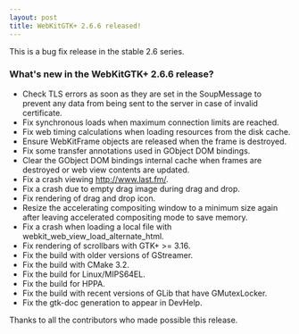 ```yaml
---
layout: post
title: WebKitGTK+ 2.6.6 released!
---
```


This is a bug fix release in the stable 2.6 series.

### What's new in the WebKitGTK+ 2.6.6 release?

 - Check TLS errors as soon as they are set in the SoupMessage to prevent any
   data from being sent to the server in case of invalid certificate.
 - Fix synchronous loads when maximum connection limits are reached.
 - Fix web timing calculations when loading resources from the disk cache.
 - Ensure WebKitFrame objects are released when the frame is destroyed.
 - Fix some transfer annotations used in GObject DOM bindings.
 - Clear the GObject DOM bindings internal cache when frames are destroyed or
   web view contents are updated.
 - Fix a crash viewing http://www.last.fm/.
 - Fix a crash due to empty drag image during drag and drop.
 - Fix rendering of drag and drop icon.
 - Resize the accelerating compositing window to a minimum size again after
   leaving accelerated compositing mode to save memory.
 - Fix a crash when loading a local file with webkit_web_view_load_alternate_html.
 - Fix rendering of scrollbars with GTK+ >= 3.16.
 - Fix the build with older versions of GStreamer.
 - Fix the build with CMake 3.2.
 - Fix the build for Linux/MIPS64EL.
 - Fix the build for HPPA.
 - Fix the build with recent versions of GLib that have GMutexLocker.
 - Fix the gtk-doc generation to appear in DevHelp.

Thanks to all the contributors who made possible this release.